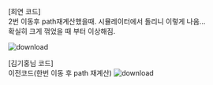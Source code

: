 [희연 코드]  
2번 이동후 path재계산했을때. 시뮬레이터에서 돌리니 이렇게 나옴...  
확실히 크게 꺾었을 때 부터 이상해짐.

![download](https://github.com/user-attachments/assets/fb23b9f5-0f6c-4c81-96b9-08974f115c67)


[김기홍님 코드]  
이전코드(한번 이동 후 path 재계산)
![download](https://github.com/user-attachments/assets/fda43535-05eb-4610-9e68-8e57ea1ce420)

